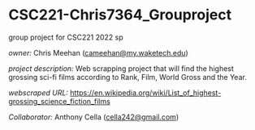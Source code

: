 # CSC221-Chris7364_Grouproject
group project for CSC221 2022 sp

_owner:_ Chris Meehan (cameehan@my.waketech.edu)

_project_ _description:_ Web scrapping project that will find the highest grossing sci-fi films according to Rank, Film, World Gross and the Year.

_webscraped URL:_ https://en.wikipedia.org/wiki/List_of_highest-grossing_science_fiction_films

_Collaborator:_ Anthony Cella (cella242@gmail.com) 
